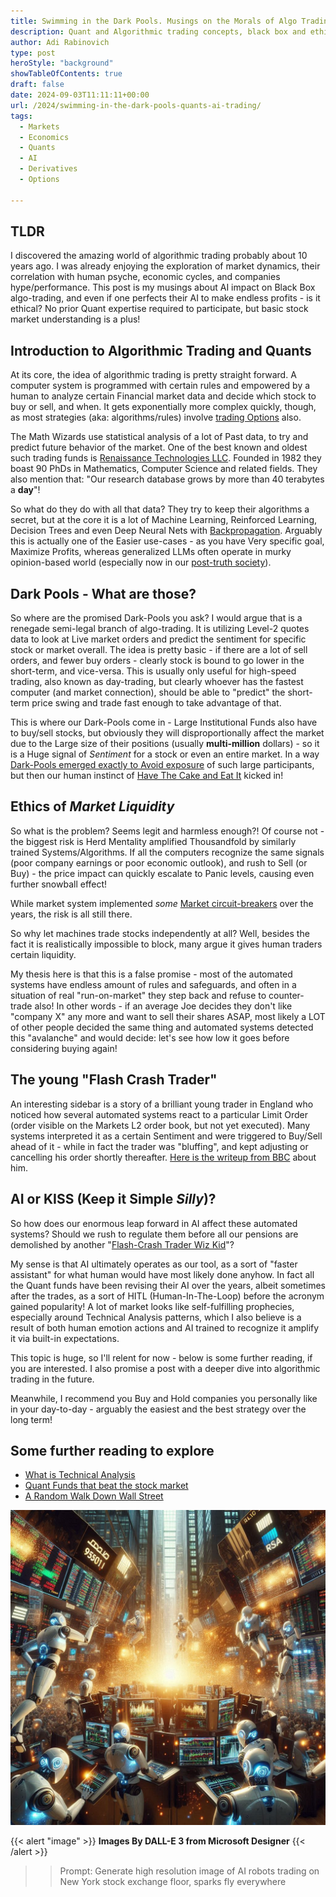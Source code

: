 ```yaml
---
title: Swimming in the Dark Pools. Musings on the Morals of Algo Trading.
description: Quant and Algorithmic trading concepts, black box and ethics, musings on morals and true usefulness of derivatives - not even mentioning Futures markets 
author: Adi Rabinovich
type: post
heroStyle: "background"
showTableOfContents: true
draft: false
date: 2024-09-03T11:11:11+00:00
url: /2024/swimming-in-the-dark-pools-quants-ai-trading/
tags:
  - Markets
  - Economics
  - Quants
  - AI
  - Derivatives
  - Options

---
```

## TLDR

I discovered the amazing world of algorithmic trading probably about 10 years ago. I was already enjoying the exploration of market dynamics, their correlation with human psyche, economic cycles, and companies hype/performance. This post is my musings about AI impact on Black Box algo-trading, and even if one perfects their AI to make endless profits - is it ethical? No prior Quant expertise required to participate, but basic stock market understanding is a plus!

## Introduction to Algorithmic Trading and Quants

At its core, the idea of algorithmic trading is pretty straight forward. A computer system is programmed with certain rules and empowered by a human to analyze certain Financial market data and decide which stock to buy or sell, and when. It gets exponentially more complex quickly, though, as most strategies (aka: algorithms/rules) involve [trading Options](https://www.investopedia.com/terms/o/optionscontract.asp) also.

The Math Wizards use statistical analysis of a lot of Past data, to try and predict future behavior of the market. One of the best known and oldest such trading funds is [Renaissance Technologies LLC](https://www.rentec.com/). Founded in 1982 they boast 90 PhDs in Mathematics, Computer Science and related fields. They also mention that: "Our research database grows by more than 40 terabytes a **day**"!

So what do they do with all that data? They try to keep their algorithms a secret, but at the core it is a lot of Machine Learning, Reinforced Learning, Decision Trees and even Deep Neural Nets with [Backpropagation](https://en.wikipedia.org/wiki/Backpropagation). Arguably this is actually one of the Easier use-cases - as you have Very specific goal, Maximize Profits, whereas generalized LLMs often operate in murky opinion-based world (especially now in our [post-truth society](https://en.wikipedia.org/wiki/Post-truth)).

## Dark Pools - What are those?

So where are the promised Dark-Pools you ask? I would argue that is a renegade semi-legal branch of algo-trading. It is utilizing Level-2 quotes data to look at Live market orders and predict the sentiment for specific stock or market overall. The idea is pretty basic - if there are a lot of sell orders, and fewer buy orders - clearly stock is bound to go lower in the short-term, and vice-versa. This is usually only useful for high-speed trading, also known as day-trading, but clearly whoever has the fastest computer (and market connection), should be able to "predict" the short-term price swing and trade fast enough to take advantage of that.

This is where our Dark-Pools come in - Large Institutional Funds also have to buy/sell stocks, but obviously they will disproportionally affect the market due to the Large size of their positions (usually **multi-million** dollars) - so it is a Huge signal of *Sentiment* for a stock or even an entire market. In a way [Dark-Pools emerged exactly to Avoid exposure](https://www.investopedia.com/terms/d/dark-pool.asp) of such large participants, but then our human instinct of [Have The Cake and Eat It](https://en.wikipedia.org/wiki/You_can%27t_have_your_cake_and_eat_it) kicked in!

## Ethics of *Market Liquidity*

So what is the problem? Seems legit and harmless enough?! Of course not - the biggest risk is Herd Mentality amplified Thousandfold by similarly trained Systems/Algorithms. If all the computers recognize the same signals (poor company earnings or poor economic outlook), and rush to Sell (or Buy) - the price impact can quickly escalate to Panic levels, causing even further snowball effect!

While market system implemented *some* [Market circuit-breakers](https://www.investopedia.com/terms/c/circuitbreaker.asp) over the years, the risk is all still there.

So why let machines trade stocks independently at all? Well, besides the fact it is realistically impossible to block, many argue it gives human traders certain liquidity.

My thesis here is that this is a false promise - most of the automated systems have endless amount of rules and safeguards, and often in a situation of real "run-on-market" they step back and refuse to counter-trade also! In other words - if an average Joe decides they don't like "company X" any more and want to sell their shares ASAP, most likely a LOT of other people decided the same thing and automated systems detected this "avalanche" and would decide: let's see how low it goes before considering buying again!

## The young "Flash Crash Trader"

An interesting sidebar is a story of a brilliant young trader in England who noticed how several automated systems react to a particular Limit Order (order visible on the Markets L2 order book, but not yet executed). Many systems interpreted it as a certain Sentiment and were triggered to Buy/Sell ahead of it - while in fact the trader was "bluffing", and kept adjusting or cancelling his order shortly thereafter. [Here is the writeup from BBC](https://www.bbc.com/news/explainers-51265169) about him.

## AI or KISS (Keep it Simple *Silly*)?

So how does our enormous leap forward in AI affect these automated systems? Should we rush to regulate them before all our pensions are demolished by another "[Flash-Crash Trader Wiz Kid](https://www.bbc.com/news/explainers-51265169)"?

My sense is that AI ultimately operates as our tool, as a sort of "faster assistant" for what human would have most likely done anyhow. In fact all the Quant funds have been revising their AI over the years, albeit sometimes after the trades, as a sort of HITL (Human-In-The-Loop) before the acronym gained popularity! A lot of market looks like self-fulfilling prophecies, especially around Technical Analysis patterns, which I also believe is a result of both human emotion actions and AI trained to recognize it amplify it via built-in expectations.

This topic is huge, so I'll relent for now - below is some further reading, if you are interested. I also promise a post with a deeper dive into algorithmic trading in the future. 

Meanwhile, I recommend you Buy and Hold companies you personally like in your day-to-day - arguably the easiest and the best strategy over the long term!

## Some further reading to explore

- [What is Technical Analysis](https://www.investopedia.com/terms/t/technicalanalysis.asp)
- [Quant Funds that beat the stock market](https://medium.com/@siddharth.bhaisora/best-quant-funds-that-beat-the-stock-market-1597ca160df5)
- [A Random Walk Down Wall Street](https://www.amazon.com/Random-Walk-Down-Wall-Street-ebook/dp/B0B3G6FVT5/)

![AI Robots trading on NYSE](multiple_AI_bots_NYSE_trading.png "AI Robots trading with each other on NYSE")

{{< alert "image" >}}
**Images By DALL-E 3 from Microsoft Designer**
{{< /alert >}}
>> Prompt: Generate high resolution image of AI robots trading on New York stock exchange floor, sparks fly everywhere
